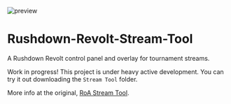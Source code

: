
![preview](https://cdn.discordapp.com/attachments/574303886869790730/769163753186263070/unknown.png)

# Rushdown-Revolt-Stream-Tool
A Rushdown Revolt control panel and overlay for tournament streams.

Work in progress! This project is under heavy active development. You can try it out downloading the `Stream Tool` folder.

More info at the original, [RoA Stream Tool](https://github.com/Readek/RoA-Stream-Tool).
